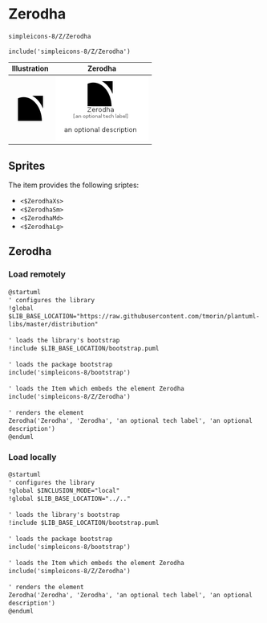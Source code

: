 # Zerodha


```text
simpleicons-8/Z/Zerodha
```

```text
include('simpleicons-8/Z/Zerodha')
```



| Illustration | Zerodha |
| :---: | :---: |
| ![illustration for Illustration](../../simpleicons-8/Z/Zerodha.png) | ![illustration for Zerodha](../../simpleicons-8/Z/Zerodha.Local.png) |



## Sprites
The item provides the following sriptes:

- `<$ZerodhaXs>`
- `<$ZerodhaSm>`
- `<$ZerodhaMd>`
- `<$ZerodhaLg>`





## Zerodha

### Load remotely
```plantuml
@startuml
' configures the library
!global $LIB_BASE_LOCATION="https://raw.githubusercontent.com/tmorin/plantuml-libs/master/distribution"

' loads the library's bootstrap
!include $LIB_BASE_LOCATION/bootstrap.puml

' loads the package bootstrap
include('simpleicons-8/bootstrap')

' loads the Item which embeds the element Zerodha
include('simpleicons-8/Z/Zerodha')

' renders the element
Zerodha('Zerodha', 'Zerodha', 'an optional tech label', 'an optional description')
@enduml
```

### Load locally
```plantuml
@startuml
' configures the library
!global $INCLUSION_MODE="local"
!global $LIB_BASE_LOCATION="../.."

' loads the library's bootstrap
!include $LIB_BASE_LOCATION/bootstrap.puml

' loads the package bootstrap
include('simpleicons-8/bootstrap')

' loads the Item which embeds the element Zerodha
include('simpleicons-8/Z/Zerodha')

' renders the element
Zerodha('Zerodha', 'Zerodha', 'an optional tech label', 'an optional description')
@enduml
```

